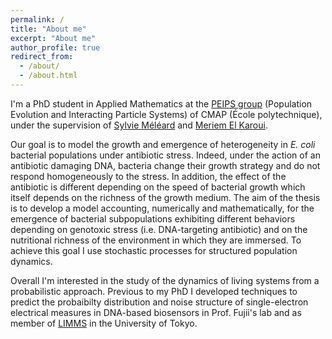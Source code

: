```yaml
---
permalink: /
title: "About me"
excerpt: "About me"
author_profile: true
redirect_from: 
  - /about/
  - /about.html
---
```


I'm a PhD student in Applied Mathematics at the [PEIPS group](https://portail.polytechnique.edu/cmap/fr/nos-equipes/peips-evolution-de-populations-et-systemes-de-particules-en-interaction) (Population Evolution and Interacting Particle Systems) of  CMAP (École polytechnique), under the supervision of [Sylvie Méléard](https://sites.google.com/view/sylvie-meleard/accueil) and [Meriem El Karoui](http://www.elkarouilab.fr/). 

Our goal is to model the growth and emergence of heterogeneity in *E. coli* bacterial populations under antibiotic stress. Indeed, under the action of an antibiotic damaging DNA, bacteria change their growth strategy and do not respond homogeneously to the stress. In addition, the effect of the antibiotic is different depending on the speed of bacterial growth which itself depends on the richness of the growth medium. The aim of the thesis is to develop a model accounting, numerically and mathematically, for the emergence of bacterial subpopulations exhibiting different behaviors depending on genotoxic stress (i.e. DNA-targeting antibiotic) and on the nutritional richness of the environment in which they are immersed. To achieve this goal I use stochastic processes for structured population dynamics.

Overall I'm interested in the study of the dynamics of living systems from a probabilistic approach. Previous to my PhD I developed techniques to predict the probaibilty distribution and noise structure of single-electron electrical measures in DNA-based biosensors in Prof. Fujii's lab and as member of [LIMMS](https://limmshp.iis.u-tokyo.ac.jp/) in the University of Tokyo.
